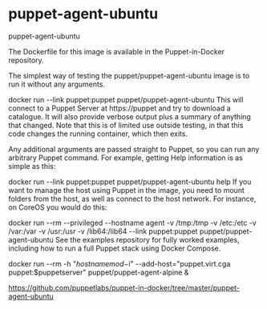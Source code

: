 # puppet-agent-ubuntu
puppet-agent-ubuntu

The Dockerfile for this image is available in the Puppet-in-Docker repository.

The simplest way of testing the puppet/puppet-agent-ubuntu image is to run it without any arguments.

docker run --link puppet:puppet puppet/puppet-agent-ubuntu
This will connect to a Puppet Server at https://puppet and try to download a catalogue. It will also provide verbose output plus a summary of anything that changed. Note that this is of limited use outside testing, in that this code changes the running container, which then exits.

Any additional arguments are passed straight to Puppet, so you can run any arbitrary Puppet command. For example, getting Help information is as simple as this:

docker run --link puppet:puppet puppet/puppet-agent-ubuntu help
If you want to manage the host using Puppet in the image, you need to mount folders from the host, as well as connect to the host network. For instance, on CoreOS you would do this:

docker run --rm --privileged --hostname agent -v /tmp:/tmp -v /etc:/etc -v /var:/var -v /usr:/usr -v /lib64:/lib64 --link puppet:puppet puppet/puppet-agent-ubuntu
See the examples repository for fully worked examples, including how to run a full Puppet stack using Docker Compose.

docker run --rm -h "$hostnamemod-$i" --add-host="puppet.virt.cga puppet:$puppetserver" puppet/puppet-agent-alpine &







https://github.com/puppetlabs/puppet-in-docker/tree/master/puppet-agent-ubuntu
